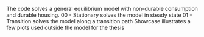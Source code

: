 The code solves a general equilibrium model with non-durable consumption and durable housing.
00 - Stationary solves the model in steady state
01 - Transition solves the model along a transition path
Showcase illustrates a few plots used outside the model for the thesis

